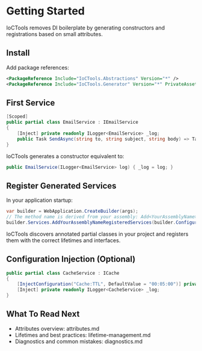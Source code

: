 # Getting Started

IoCTools removes DI boilerplate by generating constructors and registrations based on small attributes.

## Install

Add package references:

```xml
<PackageReference Include="IoCTools.Abstractions" Version="*" />
<PackageReference Include="IoCTools.Generator" Version="*" PrivateAssets="all" />
```

## First Service

```csharp
[Scoped]
public partial class EmailService : IEmailService
{
    [Inject] private readonly ILogger<EmailService> _log;
    public Task SendAsync(string to, string subject, string body) => Task.CompletedTask;
}
```

IoCTools generates a constructor equivalent to:

```csharp
public EmailService(ILogger<EmailService> log) { _log = log; }
```

## Register Generated Services

In your application startup:

```csharp
var builder = WebApplication.CreateBuilder(args);
// The method name is derived from your assembly: Add<YourAssemblyName>RegisteredServices
builder.Services.AddYourAssemblyNameRegisteredServices(builder.Configuration);
```

IoCTools discovers annotated partial classes in your project and registers them with the correct lifetimes and interfaces.

## Configuration Injection (Optional)

```csharp
public partial class CacheService : ICache
{
    [InjectConfiguration("Cache:TTL", DefaultValue = "00:05:00")] private readonly TimeSpan _ttl;
    [Inject] private readonly ILogger<CacheService> _log;
}
```

## What To Read Next

- Attributes overview: attributes.md
- Lifetimes and best practices: lifetime-management.md
- Diagnostics and common mistakes: diagnostics.md
